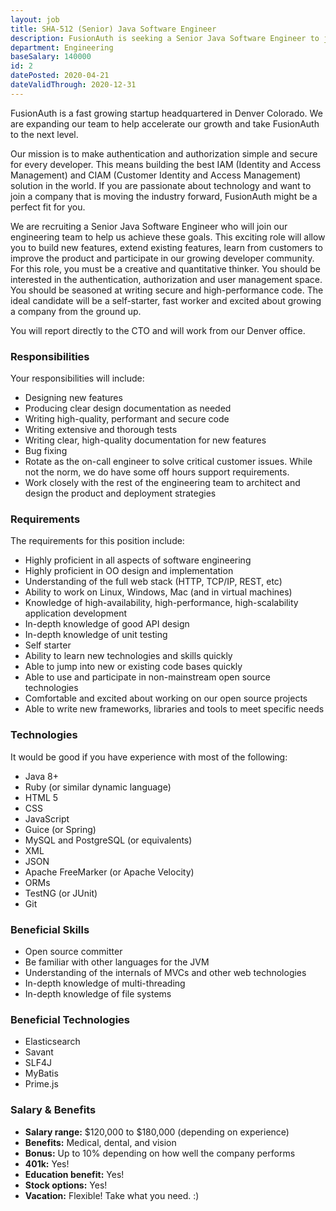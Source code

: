 ```yaml
---
layout: job
title: SHA-512 (Senior) Java Software Engineer 
description: FusionAuth is seeking a Senior Java Software Engineer to join our team. Learn about this position and apply today.
department: Engineering
baseSalary: 140000
id: 2
datePosted: 2020-04-21
dateValidThrough: 2020-12-31
---
```


FusionAuth is a fast growing startup headquartered in Denver Colorado. We are expanding our team to help accelerate our growth and take FusionAuth to the next level.
 
Our mission is to make authentication and authorization simple and secure for every developer. This means building the best IAM (Identity and Access Management) and CIAM (Customer Identity and Access Management) solution in the world. If you are passionate about technology and want to join a company that is moving the industry forward, FusionAuth might be a perfect fit for you. 

We are recruiting a Senior Java Software Engineer who will join our engineering team to help us achieve these goals. This exciting role will allow you to build new features, extend existing features, learn from customers to improve the product and participate in our growing developer community. For this role, you must be a creative and quantitative thinker. You should be interested in the authentication, authorization and user management space. You should be seasoned at writing secure and high-performance code. The ideal candidate will be a self-starter, fast worker and excited about growing a company from the ground up.

You will report directly to the CTO and will work from our Denver office.  

### Responsibilities

Your responsibilities will include:

* Designing new features
* Producing clear design documentation as needed
* Writing high-quality, performant and secure code
* Writing extensive and thorough tests
* Writing clear, high-quality documentation for new features
* Bug fixing
* Rotate as the on-call engineer to solve critical customer issues. While not the norm, we do have some off hours support requirements.
* Work closely with the rest of the engineering team to architect and design the product and deployment strategies

### Requirements

The requirements for this position include:

* Highly proficient in all aspects of software engineering
* Highly proficient in OO design and implementation
* Understanding of the full web stack (HTTP, TCP/IP, REST, etc)
* Ability to work on Linux, Windows, Mac (and in virtual machines)
* Knowledge of high-availability, high-performance, high-scalability application development
* In-depth knowledge of good API design
* In-depth knowledge of unit testing
* Self starter
* Ability to learn new technologies and skills quickly
* Able to jump into new or existing code bases quickly
* Able to use and participate in non-mainstream open source technologies
* Comfortable and excited about working on our open source projects
* Able to write new frameworks, libraries and tools to meet specific needs

### Technologies

It would be good if you have experience with most of the following:

* Java 8+
* Ruby (or similar dynamic language)
* HTML 5
* CSS
* JavaScript
* Guice (or Spring)
* MySQL and PostgreSQL (or equivalents)
* XML
* JSON
* Apache FreeMarker (or Apache Velocity)
* ORMs
* TestNG (or JUnit)
* Git

### Beneficial Skills

* Open source committer
* Be familiar with other languages for the JVM
* Understanding of the internals of MVCs and other web technologies
* In-depth knowledge of multi-threading
* In-depth knowledge of file systems

### Beneficial Technologies

* Elasticsearch
* Savant
* SLF4J
* MyBatis
* Prime.js

### Salary & Benefits

* **Salary range:** $120,000 to $180,000 (depending on experience) 
* **Benefits:** Medical, dental, and vision
* **Bonus:** Up to 10% depending on how well the company performs
* **401k:** Yes!
* **Education benefit:** Yes!
* **Stock options:** Yes!
* **Vacation:** Flexible! Take what you need. :)
